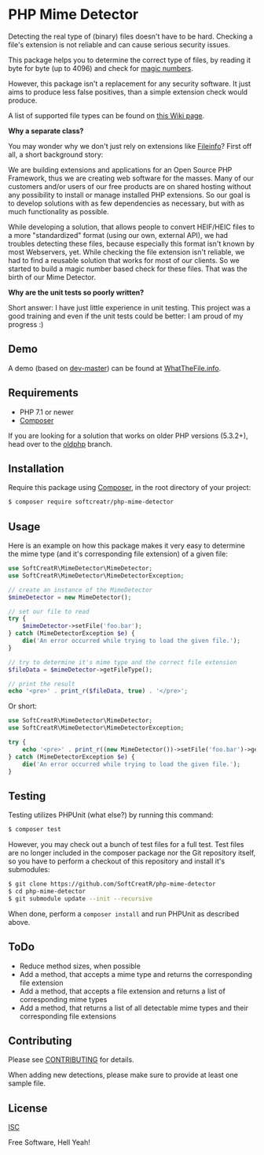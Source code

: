 # PHP Mime Detector

Detecting the real type of (binary) files doesn't have to be hard. Checking a file's extension is not reliable and can cause serious security issues.

This package helps you to determine the correct type of files, by reading it byte for byte (up to 4096) and check for [magic numbers](http://en.wikipedia.org/wiki/Magic_number_(programming)#Magic_numbers_in_files).

However, this package isn't a replacement for any security software. It just aims to produce less false positives, than a simple extension check would produce.

A list of supported file types can be found on [this Wiki page](https://github.com/SoftCreatR/php-mime-detector/wiki/Supported-file-types).

__Why a separate class?__

You may wonder why we don't just rely on extensions like [Fileinfo](https://secure.php.net/manual/en/book.fileinfo.php)? First off all, a short background story:

We are building extensions and applications for an Open Source PHP Framework, thus we are creating web software for the masses. Many of our customers and/or users of our free products are on shared hosting without any possibility to install or manage installed PHP extensions. So our goal is to develop solutions with as few dependencies as necessary, but with as much functionality as possible.

While developing a solution, that allows people to convert HEIF/HEIC files to a more "standardized" format (using our own, external API), we had troubles detecting these files, because especially this format isn't known by most Webservers, yet. While checking the file extension isn't reliable, we had to find a reusable solution that works for most of our clients. So we started to build a magic number based check for these files. That was the birth of our Mime Detector.

__Why are the unit tests so poorly written?__

Short answer: I have just little experience in unit testing. This project was a good training and even if the unit tests could be better: I am proud of my progress :)

## Demo

A demo (based on [dev-master](https://github.com/SoftCreatR/php-mime-detector/archive/master.zip)) can be found at [WhatTheFile.info](https://www.whatthefile.info).

## Requirements

-   PHP 7.1 or newer
-   [Composer](https://getcomposer.org)

If you are looking for a solution that works on older PHP versions (5.3.2+), head over to the [oldphp](https://github.com/SoftCreatR/php-mime-detector/tree/oldphp) branch.

## Installation

Require this package using [Composer](https://getcomposer.org/), in the root directory of your project:

``` bash
$ composer require softcreatr/php-mime-detector
```

## Usage

Here is an example on how this package makes it very easy to determine the mime type (and it's corresponding file extension) of a given file:

```php
use SoftCreatR\MimeDetector\MimeDetector;
use SoftCreatR\MimeDetector\MimeDetectorException;

// create an instance of the MimeDetector
$mimeDetector = new MimeDetector();

// set our file to read
try {
    $mimeDetector->setFile('foo.bar');
} catch (MimeDetectorException $e) {
    die('An error occurred while trying to load the given file.');
}

// try to determine it's mime type and the correct file extension
$fileData = $mimeDetector->getFileType();

// print the result
echo '<pre>' . print_r($fileData, true) . '</pre>';
```

Or short:

```php
use SoftCreatR\MimeDetector\MimeDetector;
use SoftCreatR\MimeDetector\MimeDetectorException;

try {
    echo '<pre>' . print_r((new MimeDetector())->setFile('foo.bar')->getFileType(), true) . '</pre>';
} catch (MimeDetectorException $e) {
    die('An error occurred while trying to load the given file.');
}
```

## Testing

Testing utilizes PHPUnit (what else?) by running this command:

``` bash
$ composer test
```

However, you may check out a bunch of test files for a full test. Test files are no longer included in the composer package nor the Git repository itself, so you have to perform a checkout of this repository and install it's submodules:

``` bash
$ git clone https://github.com/SoftCreatR/php-mime-detector
$ cd php-mime-detector
$ git submodule update --init --recursive
```

When done, perform a `composer install` and run PHPUnit as described above.

## ToDo

-   Reduce method sizes, when possible
-   Add a method, that accepts a mime type and returns the corresponding file extension
-   Add a method, that accepts a file extension and returns a list of corresponding mime types
-   Add a method, that returns a list of all detectable mime types and their corresponding file extensions

## Contributing

Please see [CONTRIBUTING](CONTRIBUTING.md) for details.

When adding new detections, please make sure to provide at least one sample file.

## License

[ISC](LICENSE.md)

Free Software, Hell Yeah!
